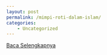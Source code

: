```yaml
---
layout: post
permalink: /mimpi-roti-dalam-islam/
categories:
    - Uncategorized
---
```


[Baca Selengkapnya](/01)